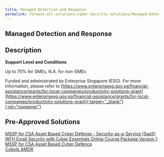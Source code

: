 ```yaml
---
title: Managed Detection and Response
permalink: /browse-all-solutions-Cyber-Security-solutions/Managed-Detection-and-Response
---
```


## Managed Detection and Response
## Description

**Support Level and Conditions**

Up to 70% for SMEs, N.A. for non-SMEs

Funded and administrated by Enterprise Singapore (ESG). For more information, please refer to
[https://www.enterprisesg.gov.sg/financial-assistance/grants/for-local-companies/productivity-solutions-grant](https://www.enterprisesg.gov.sg/financial-assistance/grants/for-local-companies/productivity-solutions-grant){:target="_blank"}{:rel="noopener"}

## Pre-Approved Solutions

<a href='/productivity-solutions-grant/solutionrepo/solution282' target='_blank'>MSSP for CSA Asset Based Cyber Defense - Security-as-a-Service (SaaS)</a><br>
<a href='/productivity-solutions-grant/solutionrepo/solution1314' target='_blank'>WFH Email Security with Cyber Essentials Online Course Package Version 1</a><br>
<a href='/productivity-solutions-grant/solutionrepo/solution1869' target='_blank'>MSSP for CSA Asset Based Cyber Defence</a><br>
<a href='/productivity-solutions-grant/solutionrepo/solution2805' target='_blank'>Cybots AMDR</a><br>
